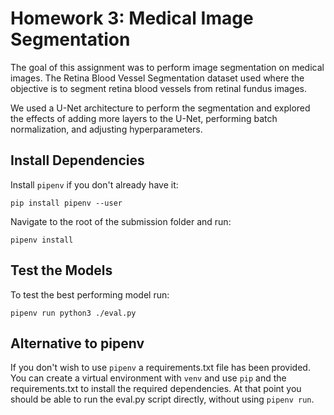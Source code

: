 # Homework 3: Medical Image Segmentation

The goal of this assignment was to perform image segmentation on medical images. The
Retina Blood Vessel Segmentation dataset used where the objective is to segment
retina blood vessels from retinal fundus images.

We used a U-Net architecture to perform the segmentation and explored the effects of
adding more layers to the U-Net, performing batch normalization, and adjusting hyperparameters.

## Install Dependencies

Install `pipenv` if you don't already have it:
```
pip install pipenv --user
```

Navigate to the root of the submission folder and run:
```
pipenv install
```

## Test the Models

To test the best performing model run:
```
pipenv run python3 ./eval.py
```

## Alternative to pipenv
If you don't wish to use `pipenv` a requirements.txt file has been provided. You can create a virtual environment with `venv` and use `pip` and the requirements.txt to install the required dependencies. At that point you should be able to run the eval.py script directly, without using `pipenv run`.

